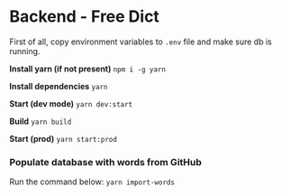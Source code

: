 # Backend - Free Dict

First of all, copy environment variables to `.env` file and make sure db is running.

**Install yarn (if not present)**
`npm i -g yarn`

**Install dependencies**
`yarn`

**Start (dev mode)**
`yarn dev:start`

**Build**
`yarn build`

**Start (prod)**
`yarn start:prod`

### Populate database with words from GitHub
Run the command below:
`yarn import-words`